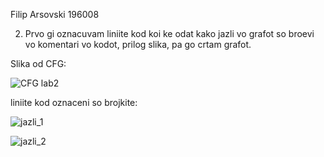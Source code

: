 Filip Arsovski 196008

2. Prvo gi oznacuvam liniite kod koi ke odat kako jazli vo grafot so broevi vo komentari vo kodot, prilog slika, pa go crtam grafot.

Slika od CFG:

![CFG lab2](https://github.com/filiparsovski477/-SI_2024_lab2_196008/assets/82406560/ab2bc265-2620-44a3-8999-e1df8c984a4e)

liniite kod oznaceni so brojkite:

![jazli_1](https://github.com/filiparsovski477/-SI_2024_lab2_196008/assets/82406560/f4d1b402-8660-44fc-8d36-36368f55c1e4)

![jazli_2](https://github.com/filiparsovski477/-SI_2024_lab2_196008/assets/82406560/6ba40ddc-e1fa-44a9-b4d6-5fb0b82163f9)

